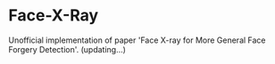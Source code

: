 # Face-X-Ray
Unofficial implementation of paper 'Face X-ray for More General Face Forgery Detection'. (updating...)
